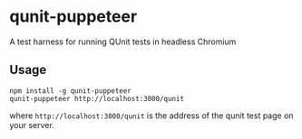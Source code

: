 # qunit-puppeteer
A test harness for running QUnit tests in headless Chromium

## Usage
```
npm install -g qunit-puppeteer
qunit-puppeteer http://localhost:3000/qunit
```
where `http://localhost:3000/qunit` is the address of the qunit test page on your server.
